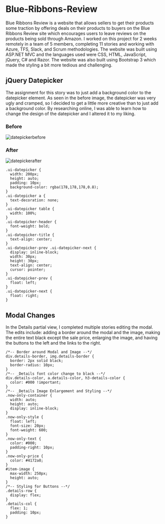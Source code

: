 # Blue-Ribbons-Review
Blue Ribbons Review is a website that allows sellers to get their products some traction by offering deals on their products to buyers on the Blue Ribbons Review site which encourages users to leave reviews on the products being sold through Amazon. I worked on this project for 2 weeks remotely in a team of 5 members, completing 11 stories and working with Azure, TFS, Slack, and Scrum methodologies. The website was built using ASP.NET MVC and the languages used were CSS, HTML, JavaScript, jQuery, C# and Razor. The website was also built using Bootstrap 3 which made the styling a bit more tedious and challenging. 

## jQuery Datepicker
The assignment for this story was to just add a background color to the datepicker element. As seen in the before image, the datepicker was very ugly and cramped, so I decided to get a little more creative than to just add a background color. By researching online, I was able to learn how to change the design of the datepicker and I altered it to my liking. 
### Before
![datepickerbefore](https://user-images.githubusercontent.com/37521213/43691573-5aa2bd76-98d3-11e8-84b9-d49c029b16bf.jpg)
### After
![datepickerafter](https://user-images.githubusercontent.com/37521213/43691572-5a8bf618-98d3-11e8-87a0-cd0fb34f01fe.jpg)
```
.ui-datepicker {
  width: 200px;
  height: auto;
  padding: 10px;
  background-color: rgba(178,178,178,0.8);
}
.ui-datepicker a {
  text-decoration: none;
}
.ui-datepicker table {
  width: 100%;
}
.ui-datepicker-header {
  font-weight: bold;
}
.ui-datepicker-title {
  text-align: center;
}
.ui-datepicker-prev .ui-datepicker-next {
  display: inline-block;
  width: 30px;
  height: 30px;
  text-align: center;
  cursor: pointer;
}
.ui-datepicker-prev {
  float: left;
}
.ui-datepicker-next {
  float: right;
}
```

## Modal Changes
In the Details partial view, I completed multiple stories editing the modal. The edits include: adding a border around the modal and the image, making the entire text black except the sale price, enlarging the image, and having the buttons to the left and the links to the right.
```
/*-- Border around Modal and Image --*/
div.details-border, img.details-border {
  border: 2px solid black;
  border-radius: 10px;
}
/*-- _Details font color change to black --*/
div.details-color, a.details-color, h3-details-color {
  color: #000 !important;
}
/*-- _Details Image Enlargement and Styling --*/
.now-only-container {
  width: auto;
  height: auto;
  display: inline-block;
}
.now-only-style {
  float: left;
  font-size: 20px;
  font-weight: 600;
}
.now-only-text {
  color: #000;
  padding-right: 10px;
}
.now-only-price {
  color: #4172a8;
}
#item-image {
  max-width: 250px;
  height: auto;
}
/*-- Styling for Buttons --*/
.details-row {
  display: flex;
}
.details-col {
  flex: 1;
  padding: 10px;
}
